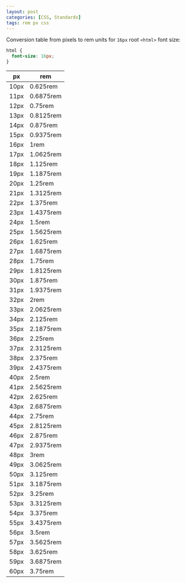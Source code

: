 ```yaml
---
layout: post
categories: [CSS, Standards]
tags: rem px css
---
```


Conversion table from pixels to rem units for `16px` root `<html>` font size:

```css
html {
  font-size: 16px;
}
```



px | rem
--- | ---
10px | 0.625rem
11px | 0.6875rem
12px | 0.75rem
13px | 0.8125rem
14px | 0.875rem
15px | 0.9375rem
16px | 1rem
17px | 1.0625rem
18px | 1.125rem
19px | 1.1875rem
20px | 1.25rem
21px | 1.3125rem
22px | 1.375rem
23px | 1.4375rem
24px | 1.5rem
25px | 1.5625rem
26px | 1.625rem
27px | 1.6875rem
28px | 1.75rem
29px | 1.8125rem
30px | 1.875rem
31px | 1.9375rem
32px | 2rem
33px | 2.0625rem
34px | 2.125rem
35px | 2.1875rem
36px | 2.25rem
37px | 2.3125rem
38px | 2.375rem
39px | 2.4375rem
40px | 2.5rem
41px | 2.5625rem
42px | 2.625rem
43px | 2.6875rem
44px | 2.75rem
45px | 2.8125rem
46px | 2.875rem
47px | 2.9375rem
48px | 3rem
49px | 3.0625rem
50px | 3.125rem
51px | 3.1875rem
52px | 3.25rem
53px | 3.3125rem
54px | 3.375rem
55px | 3.4375rem
56px | 3.5rem
57px | 3.5625rem
58px | 3.625rem
59px | 3.6875rem
60px | 3.75rem

